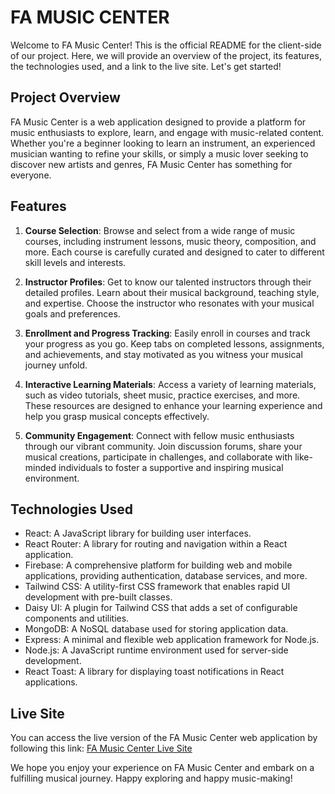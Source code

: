 # FA MUSIC CENTER

Welcome to FA Music Center! This is the official README for the client-side of our project. Here, we will provide an overview of the project, its features, the technologies used, and a link to the live site. Let's get started!

## Project Overview
FA Music Center is a web application designed to provide a platform for music enthusiasts to explore, learn, and engage with music-related content. Whether you're a beginner looking to learn an instrument, an experienced musician wanting to refine your skills, or simply a music lover seeking to discover new artists and genres, FA Music Center has something for everyone.

## Features
1. **Course Selection**: Browse and select from a wide range of music courses, including instrument lessons, music theory, composition, and more. Each course is carefully curated and designed to cater to different skill levels and interests.

2. **Instructor Profiles**: Get to know our talented instructors through their detailed profiles. Learn about their musical background, teaching style, and expertise. Choose the instructor who resonates with your musical goals and preferences.

3. **Enrollment and Progress Tracking**: Easily enroll in courses and track your progress as you go. Keep tabs on completed lessons, assignments, and achievements, and stay motivated as you witness your musical journey unfold.

4. **Interactive Learning Materials**: Access a variety of learning materials, such as video tutorials, sheet music, practice exercises, and more. These resources are designed to enhance your learning experience and help you grasp musical concepts effectively.

5. **Community Engagement**: Connect with fellow music enthusiasts through our vibrant community. Join discussion forums, share your musical creations, participate in challenges, and collaborate with like-minded individuals to foster a supportive and inspiring musical environment.

## Technologies Used
- React: A JavaScript library for building user interfaces.
- React Router: A library for routing and navigation within a React application.
- Firebase: A comprehensive platform for building web and mobile applications, providing authentication, database services, and more.
- Tailwind CSS: A utility-first CSS framework that enables rapid UI development with pre-built classes.
- Daisy UI: A plugin for Tailwind CSS that adds a set of configurable components and utilities.
- MongoDB: A NoSQL database used for storing application data.
- Express: A minimal and flexible web application framework for Node.js.
- Node.js: A JavaScript runtime environment used for server-side development.
- React Toast: A library for displaying toast notifications in React applications.

## Live Site
You can access the live version of the FA Music Center web application by following this link: [FA Music Center Live Site](https://fa-music-center.firebaseapp.com/)

We hope you enjoy your experience on FA Music Center and embark on a fulfilling musical journey. Happy exploring and happy music-making!
